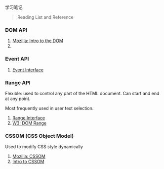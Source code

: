 学习笔记
> Reading List and Reference

### DOM API
1. [Mozilla: Intro to the DOM](https://developer.mozilla.org/en-US/docs/Web/API/Document_Object_Model/Introduction)
2. 
### Event API
1. [Event Interface](https://developer.mozilla.org/en-US/docs/Web/API/Event)

### Range API

Flexible: used to control any part of the HTML document. Can start and end at any point.

Most frequently used in user text selection.

1. [Range Interface](https://developer.mozilla.org/en-US/docs/Web/API/Range)
2. [W3: DOM Range](https://www.w3.org/TR/DOM-Level-2-Traversal-Range/ranges.html)

### CSSOM (CSS Object Model)

Used to modify CSS style dynamically

1. [Mozilla: CSSOM](https://developer.mozilla.org/en-US/docs/Web/API/CSS_Object_Model)
2. [Intro to CSSOM](https://css-tricks.com/an-introduction-and-guide-to-the-css-object-model-cssom/)

